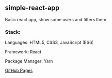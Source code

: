 ## simple-react-app
Basic react app, show some users and filters them. 

### **Stack:**
Languages: HTML5, CSS3, JavaScript (ES6)

Framework: React

Package Manager: Yarn

[GitHub Pages](https://isidoramilovanov.github.io/simple-react-app/)

